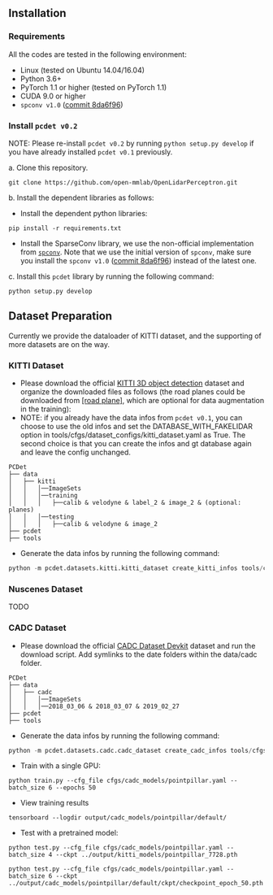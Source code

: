 ## Installation

### Requirements
All the codes are tested in the following environment:
* Linux (tested on Ubuntu 14.04/16.04)
* Python 3.6+
* PyTorch 1.1 or higher (tested on PyTorch 1.1)
* CUDA 9.0 or higher
* `spconv v1.0` ([commit 8da6f96](https://github.com/traveller59/spconv/tree/8da6f967fb9a054d8870c3515b1b44eca2103634))


### Install `pcdet v0.2`
NOTE: Please re-install `pcdet v0.2` by running `python setup.py develop` if you have already installed `pcdet v0.1` previously.

a. Clone this repository.
```shell
git clone https://github.com/open-mmlab/OpenLidarPerceptron.git
```

b. Install the dependent libraries as follows:

* Install the dependent python libraries: 
```
pip install -r requirements.txt 
```

* Install the SparseConv library, we use the non-official implementation from [`spconv`](https://github.com/traveller59/spconv). 
Note that we use the initial version of `spconv`, make sure you install the `spconv v1.0` ([commit 8da6f96](https://github.com/traveller59/spconv/tree/8da6f967fb9a054d8870c3515b1b44eca2103634)) instead of the latest one.

c. Install this `pcdet` library by running the following command:
```shell
python setup.py develop
```

## Dataset Preparation

Currently we provide the dataloader of KITTI dataset, and the supporting of more datasets are on the way.  

### KITTI Dataset
* Please download the official [KITTI 3D object detection](http://www.cvlibs.net/datasets/kitti/eval_object.php?obj_benchmark=3d) dataset and organize the downloaded files as follows (the road planes could be downloaded from [[road plane]](https://drive.google.com/file/d/1d5mq0RXRnvHPVeKx6Q612z0YRO1t2wAp/view?usp=sharing), which are optional for data augmentation in the training):
* NOTE: if you already have the data infos from `pcdet v0.1`, you can choose to use the old infos and set the DATABASE_WITH_FAKELIDAR option in tools/cfgs/dataset_configs/kitti_dataset.yaml as True. The second choice is that you can create the infos and gt database again and leave the config unchanged.

```
PCDet
├── data
│   ├── kitti
│   │   │──ImageSets
│   │   │──training
│   │   │   ├──calib & velodyne & label_2 & image_2 & (optional: planes)
│   │   │──testing
│   │   │   ├──calib & velodyne & image_2
├── pcdet
├── tools
```

* Generate the data infos by running the following command: 
```python 
python -m pcdet.datasets.kitti.kitti_dataset create_kitti_infos tools/cfgs/dataset_configs/kitti_dataset.yaml
```

### Nuscenes Dataset

TODO

### CADC Dataset
* Please download the official [CADC Dataset Devkit](https://github.com/mpitropov/cadc_devkit) dataset and run the download script. Add symlinks to the date folders within the data/cadc folder.

```
PCDet
├── data
│   ├── cadc
│   │   │──ImageSets
│   │   │──2018_03_06 & 2018_03_07 & 2019_02_27
├── pcdet
├── tools
```

* Generate the data infos by running the following command: 
```python 
python -m pcdet.datasets.cadc.cadc_dataset create_cadc_infos tools/cfgs/dataset_configs/cadc_dataset.yaml
```

* Train with a single GPU:
```shell script
python train.py --cfg_file cfgs/cadc_models/pointpillar.yaml --batch_size 6 --epochs 50
```

* View training results
```
tensorboard --logdir output/cadc_models/pointpillar/default/
```


* Test with a pretrained model: 
```shell script
python test.py --cfg_file cfgs/cadc_models/pointpillar.yaml --batch_size 4 --ckpt ../output/kitti_models/pointpillar_7728.pth
```

```
python test.py --cfg_file cfgs/cadc_models/pointpillar.yaml --batch_size 6 --ckpt ../output/cadc_models/pointpillar/default/ckpt/checkpoint_epoch_50.pth
```
